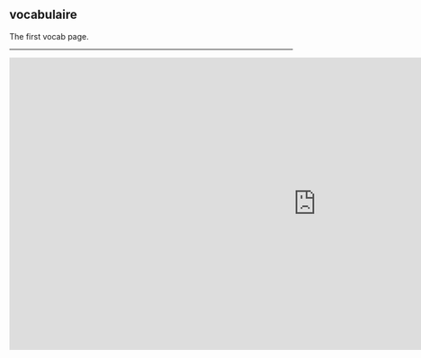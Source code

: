 <h2>vocabulaire</h2>

<p>The first vocab page.</p>
<hr>


<iframe src="https://h5p.org/h5p/embed/31718" width="1090" height="520" frameborder="0" allowfullscreen="allowfullscreen"></iframe><script
src="https://h5p.org/sites/all/modules/h5p/library/js/h5p-resizer.js" charset="UTF-8"></script>





